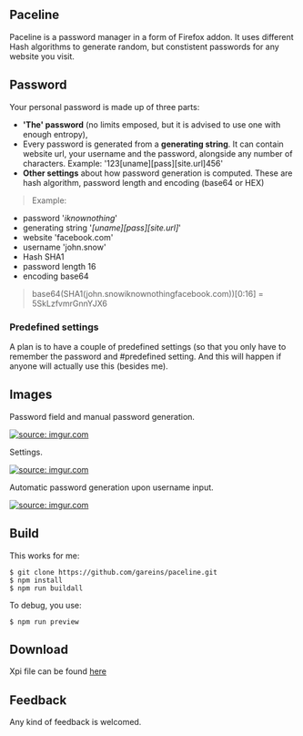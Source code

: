 ## Paceline

Paceline is a password manager in a form of Firefox addon. It uses different Hash algorithms to generate random, but constistent  passwords for any website you visit.

## Password 

Your personal password is made up of three parts:

* **'The' password** (no limits emposed, but it is advised to use one with enough entropy),
*  Every password is generated from a **generating string**. It can contain website url, your username and  the password, alongside any number of characters. Example: 
'123[uname][pass][site.url]456'
* **Other settings** about how password generation is computed. These are hash algorithm, password length and encoding (base64 or HEX)

> Example: 
>
* password '_iknownothing_'
* generating string '_[uname][pass][site.url]_'
* website 'facebook.com'
* username 'john.snow'
* Hash SHA1
* password length 16
* encoding base64

> base64(SHA1(john.snowiknownothingfacebook.com))[0:16] = 5SkLzfvmrGnnYJX6

### Predefined settings

A plan is to have a couple of predefined settings (so that you only have to remember the password and #predefined setting. And this will happen if anyone will actually use this (besides me).

## Images

Password field and manual password generation.

<a href="http://imgur.com/vA25km9"><img src="http://i.imgur.com/vA25km9.png" title="source: imgur.com" /></a>

Settings.

<a href="http://imgur.com/zhCI9wQ"><img src="http://i.imgur.com/zhCI9wQ.png" title="source: imgur.com" /></a>

Automatic password generation upon username input.

<a href="http://imgur.com/VoMLVqo"><img src="http://i.imgur.com/VoMLVqo.png" title="source: imgur.com" /></a>

## Build

This works for me:
```
$ git clone https://github.com/gareins/paceline.git
$ npm install
$ npm run buildall
```

To debug, you use:
```
$ npm run preview
```


## Download

Xpi file can be found <a href="https://mega.nz/#!QAoSFJQT!Isb5Amdxo0e4A0RNx2WhG_-SKki2VGxUzuFPOJkl7yo">here</a>

## Feedback

Any kind of feedback is welcomed.
